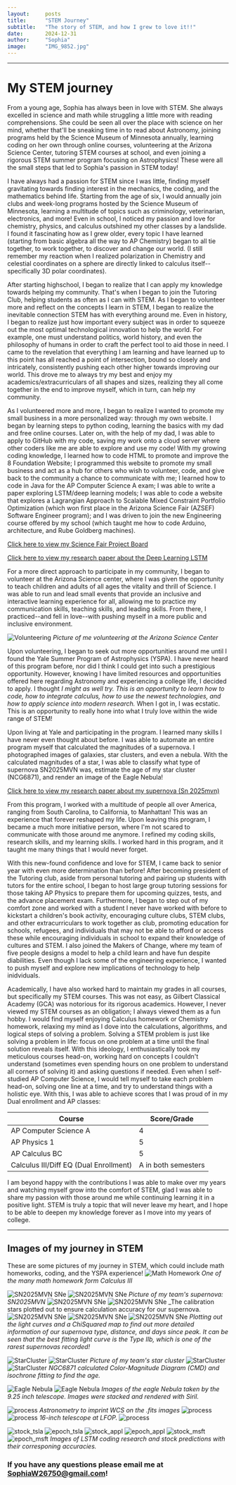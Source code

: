 ```yaml
---
layout:     posts
title:      "STEM Journey"
subtitle:   "The story of STEM, and how I grew to love it!!"
date:       2024-12-31
author:     "Sophia"
image:      "IMG_9852.jpg"
---
```



---


# My STEM journey


From a young age, Sophia has always been in love with STEM. She always excelled in science and math while struggling a little more with reading comprehensions. She could be seen all over the place with science on her mind, whether that'll be sneaking time in to read about Astronomy, joining programs held by the Science Museum of Minnesota annually, learning coding on her own through online courses, volunteering at the Arizona Science Center, tutoring STEM courses at school, and even joining a rigorous STEM summer program focusing on Astrophysics! These were all the small steps that led to Sophia's passion in STEM today!


I have always had a passion for STEM since I was little, finding myself gravitating towards finding interest in the mechanics, the coding, and the mathematics behind life. Starting from the age of six, I would annually join clubs and week-long programs hosted by the Science Museum of Minnesota, learning a multitude of topics such as criminology, veterinarian, electronics, and more! Even in school, I noticed my passion and love for chemistry, physics, and calculus outshined my other classes by a landslide. I found it fascinating how as I grew older, every topic I have learned (starting from basic algebra all the way to AP Chemistry) began to all tie together, to work together, to discover and change our world. (I still remember my reaction when I realized polarization in Chemistry and celestial coordinates on a sphere are directly linked to calculus itself--specifically 3D polar coordinates).   


After starting highschool, I began to realize that I can apply my knowledge towards helping my community. That's when I began to join the Tutoring Club, helping students as often as I can with STEM. As I began to volunteer more and reflect on the concepts I learn in STEM, I began to realize the inevitable connection STEM has with everything around me. Even in history, I began to realize just how important every subject was in order to squeeze out the most optimal technological innovation to help the world. For example, one must understand politics, world history, and even the philosophy of humans in order to craft the perfect tool to aid those in need. I came to the revelation that everything I am learning and have learned up to this point has all reached a point of intersection, bound so closely and intricately, consistently pushing each other higher towards improving our world. This drove me to always try my best and enjoy my academics/extracurriculars of all shapes and sizes, realizing they all come together in the end to improve myself, which in turn, can help my community.


As I volunteered more and more, I began to realize I wanted to promote my small business in a more personalized way: through my own website. I began by learning steps to python coding, learning the basics with my dad and free online courses. Later on, with the help of my dad, I was able to apply to GitHub with my code, saving my work onto a cloud server where other coders like me are able to explore and use my code! With my growing coding knowledge, I learned how to code HTML to promote and improve the 8 Foundation Website; I programmed this website to promote my small business and act as a hub for others who wish to volunteer, code, and give back to the community a chance to communicate with me; I learned how to code in Java for the AP Computer Science A exam; I was able to write a paper exploring LSTM/deep learning models; I was able to code a website that explores a Lagrangian Approach to Scalable Mixed Constraint Portfolio Optimization (which won first place in the Arizona Science Fair (AZSEF) Software Engineer program); and I was driven to join the new Engineering course offered by my school (which taught me how to code Arduino, architecture, and Rube Goldberg machines).


[Click here to view my Science Fair Project Board](/AZSEFProjectBoard.pdf)


[Click here to view my research paper about the Deep Learning LSTM](/research-2.pdf)




For a more direct approach to participate in my community, I began to volunteer at the Arizona Science center, where I was given the opportunity to teach children and adults of all ages the vitality and thrill of Science. I was able to run and lead small events that provide an inclusive and interactive learning experience for all, allowing me to practice my communication skills, teaching skills, and leading skills. From there, I practiced--and fell in love--with pushing myself in a more public and inclusive environment.


![Volunteering](/IMG_3462.JPG)
_Picture of me volunteering at the Arizona Science Center_


Upon volunteering, I began to seek out more opportunities around me until I found the Yale Summer Program of Astrophysics (YSPA). I have never heard of this program before, nor did I think I could get into such a prestigious opportunity. However, knowing I have limited resources and opportunities offered here regarding Astronomy and experiencing a college life, I decided to apply. I thought *I might as well try. This is an opportunity to learn how to code, how to integrate calculus, how to use the newest technologies, and how to apply science into modern research.* When I got in, I was ecstatic. This is an opportunity to really hone into what I truly love within the wide range of STEM!


Upon living at Yale and participating in the program. I learned many skills I have never even thought about before. I was able to automate an entire program myself that calculated the magnitudes of a supernova. I photographed images of galaxies, star clusters, and even a nebula. With the calculated magnitudes of a star, I was able to classify what type of supernova SN2025MVN was, estimate the age of my star cluster (NCG6871), and render an image of the Eagle Nebula!

[Click here to view my research paper about my supernova (Sn 2025mvn)](/the_photometric_analysis_of_sn2025mvn.pdf)


From this program, I worked with a multitude of people all over America, ranging from South Carolina, to California, to Manhattan! This was an experience that forever reshaped my life. Upon leaving this program, I became a much more initiative person, where I'm not scared to communicate with those around me anymore. I refined my coding skills, research skills, and my learning skills. I worked hard in this program, and it taught me many things that I would never forget.


With this new-found confidence and love for STEM, I came back to senior year with even more determination than before! After becoming president of the Tutoring club, aside from personal tutoring and pairing up students with tutors for the entire school, I began to host large group tutoring sessions for those taking AP Physics to prepare them for upcoming quizzes, tests, and the advance placement exam. Furthermore, I began to step out of my comfort zone and worked with a student I never have worked with before to kickstart a children's book activity, encouraging culture clubs, STEM clubs, and other extracurriculars to work together as club, promoting education for schools, refugees, and individuals that may not be able to afford or access these while encouraging individuals in school to expand their knowledge of cultures and STEM. I also joined the Makers of Change, where my team of five people designs a model to help a child learn and have fun despite diabilities. Even though I lack some of the engineering experience, I wanted to push myself and explore new implications of technology to help inidviduals. 


Academically, I have also worked hard to maintain my grades in all courses, but specifically my STEM courses. This was not easy, as Gilbert Classical Academy (GCA) was notorious for its rigorous academics. However, I never viewed my STEM courses as an obligation; I always viewed them as a fun hobby. I would find myself enjoying Calculus homework or Chemistry homework, relaxing my mind as I dove into the calculations, algorithms, and logical steps of solving a problem. Solving a STEM problem is just like solving a problem in life: focus on one problem at a time until the final solution reveals itself. With this ideology, I enthusiastically took my meticulous courses head-on, working hard on concepts I couldn't understand (sometimes even spending hours on one problem to understand all corners of solving it) and asking questions if needed. Even when I self-studied AP Computer Science, I would tell myself to take each problem head-on, solving one line at a time, and try to understand things with a holistic eye.
With this, I was able to achieve scores that I was proud of in my Dual enrollment and AP classes:


| Course                                      | Score/Grade           |
|---------------------------------------------|------------------------|
| AP Computer Science A                       | 4                      |
| AP Physics 1                                | 5                      |
| AP Calculus BC                              | 5                      |
| Calculus III/Diff EQ (Dual Enrollment)      | A in both semesters    |



I am beyond happy with the contributions I was able to make over my years and watching myself grow into the comfort of STEM, glad I was able to share my passion with those around me while continuing learning it in a positive light. STEM is truly a topic that will never leave my heart, and I hope to be able to deepen my knowledge forever as I move into my years of college.


---
## Images of my journey in STEM
These are some pictures of my journey in STEM, which could include math homeworks, coding, and the YSPA experience!
![Math Homework](/IMG_9854.jpg)
_One of the many math homework form Calculus III_


![SN2025MVN SNe](/IMG_9848.jpg)
![SN2025MVN SNe](/IMG_9849.jpg) 
_Picture of my team's supernova: SN2025MVN_
![SN2025MVN SNe](/cs_jul24.png)
![SN2025MVN SNe](/cs2_jul24.png)
_The calibration stars plotted out to ensure calculation accuracy for our supernova.
![SN2025MVN SNe](/accurate_chisq_heatmap.png)
![SN2025MVN SNe](/supernova_all_comparisons_light_curve.jpg)
![SN2025MVN SNe](/mp_IIb_lc_fit.png)
_Plotting out the light curves and a ChiSquared map to find out more detailed information of our supernova type, distance, and days since peak. It can be seen that the best fitting light curve is the Type IIb, which is one of the rarest supernovas recorded!_


![StarCluster](/ngc_6871.jpg)
![StarCluster](/IMG_9851.PNG)
_Picture of my team's star cluster_
![StarCluster](/CMD_ngc6871.jpg)
![StarCluster](/isochrone_fitting_ngc6871.jpg)
_NGC6871 calculated Color-Magnitude Diagram (CMD) and isochrone fitting to find the age._




![Eagle Nebula](/IMG_9852.jpg)
![Eagle Nebula](/IMG_8559.JPG)
_Images of the eagle Nebula taken by the 9.25 inch telescope. Images were stacked and rendered with Siril._

![process](/IMG_8126.JPG)
_Astronometry to imprint WCS on the .fits images_
![process](/IMG_6504.JPEG)
![process](/IMG_6510.JPEG)
_16-inch telescope at LFOP._
![process](/IMG_7956.JPG)

![stock_tsla](/tsla_600.png)
![epoch_tsla](/tsla_epoch_graphs.png)
![stock_appl](/appl_400.png)
![epoch_appl](/aapl_epoch_graph.png)
![stock_msft](/msft_500.png)
![epoch_msft](/msft_epoch_graphs.png)
_Images of LSTM coding research and stock predictions with their corresponing accuracies._

### If you have any questions please email me at SophiaW26750@gmail.com!

